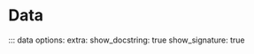# Data

::: data
    options:
        extra:
            show_docstring: true
            show_signature: true